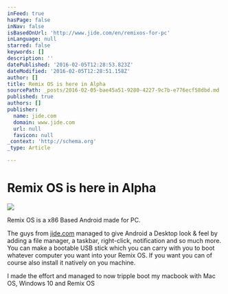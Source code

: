 ```yaml
---
inFeed: true
hasPage: false
inNav: false
isBasedOnUrl: 'http://www.jide.com/en/remixos-for-pc'
inLanguage: null
starred: false
keywords: []
description: ''
datePublished: '2016-02-05T12:28:53.823Z'
dateModified: '2016-02-05T12:28:51.158Z'
author: []
title: Remix OS is here in Alpha
sourcePath: _posts/2016-02-05-bae45a51-9280-4227-9c7b-e776ecf58dbd.md
published: true
authors: []
publisher:
  name: jide.com
  domain: www.jide.com
  url: null
  favicon: null
_context: 'http://schema.org'
_type: Article

---
```

# Remix OS is here in Alpha
![](https://webcdn.jide.com/jide_upload/2016_01/1453345938788_wliYEr_x86_banner.jpg)

Remix OS is a x86 Based Android made for PC. 

The guys from [jide.com][0] managed to give Android a Desktop look & feel by adding a file manager, a taskbar, right-click, notification and so much more. You can make a bootable USB stick which you can carry with you to boot whatever computer you want into your Remix OS. If you want you can of course also install it natively on you machine.

I made the effort and managed to now tripple boot my macbook with Mac OS, Windows 10 and Remix OS

[0]: http://www.jide.com/